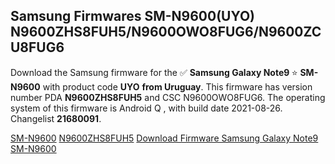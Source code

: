 <h2>Samsung Firmwares SM-N9600(UYO) N9600ZHS8FUH5/N9600OWO8FUG6/N9600ZCU8FUG6</h2>
Download the Samsung firmware for the ✅ <strong>Samsung Galaxy Note9 </strong> ⭐ <strong>SM-N9600</strong> with product code <strong>UYO</strong> <strong> from Uruguay</strong>. This firmware has version number PDA <strong>N9600ZHS8FUH5</strong> and CSC N9600OWO8FUG6. The operating system of this firmware is Android Q , with build date 2021-08-26. Changelist <strong>21680091</strong>.


[SM-N9600](https://samfirm.shop/samsung/model/SM-N9600)
[N9600ZHS8FUH5](https://samfirm.shop/samsung/pda/N9600ZHS8FUH5)
[Download Firmware Samsung Galaxy Note9 SM-N9600](https://samfirm.shop/samsung/firmware/453182)
